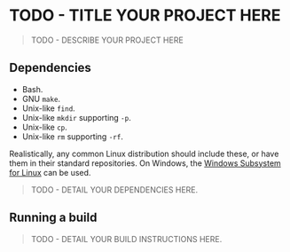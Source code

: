 # TODO - TITLE YOUR PROJECT HERE

> TODO - DESCRIBE YOUR PROJECT HERE

## Dependencies

- Bash.
- GNU `make`.
- Unix-like `find`.
- Unix-like `mkdir` supporting `-p`.
- Unix-like `cp`.
- Unix-like `rm` supporting `-rf`.

Realistically, any common Linux distribution should include these, or have them in their standard repositories.  On Windows, the [Windows Subsystem for Linux](https://docs.microsoft.com/en-us/windows/wsl/about) can be used.

> TODO - DETAIL YOUR DEPENDENCIES HERE.

## Running a build

> TODO - DETAIL YOUR BUILD INSTRUCTIONS HERE.
